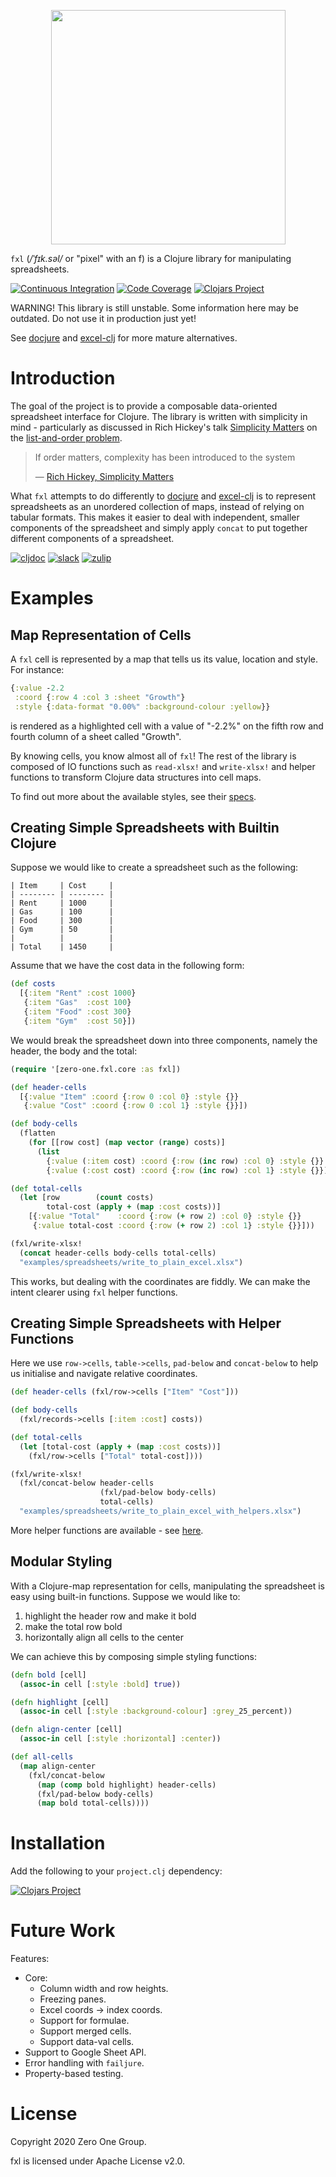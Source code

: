 <p align="center">
    <img src="logo/fxl.png" width="375px">
</p>

`fxl` (*/ˈfɪk.səl/* or "pixel" with an f) is a Clojure library for manipulating spreadsheets.

[![Continuous Integration](https://github.com/zero-one-group/fxl/workflows/Continuous%20Integration/badge.svg?branch=develop)](https://github.com/zero-one-group/fxl/commits/develop)
[![Code Coverage](https://codecov.io/gh/zero-one-group/fxl/branch/develop/graph/badge.svg)](https://codecov.io/gh/zero-one-group/fxl)
[![Clojars Project](https://img.shields.io/clojars/v/zero.one/fxl.svg)](http://clojars.org/zero.one/fxl)

WARNING! This library is still unstable. Some information here may be outdated. Do not use it in production just yet!

See [docjure](https://github.com/mjul/docjure) and [excel-clj](https://github.com/matthewdowney/excel-clj/tree/master/src/excel_clj) for more mature alternatives.

# Introduction

The goal of the project is to provide a composable data-oriented spreadsheet interface for Clojure. The library is written with simplicity in mind - particularly as discussed in Rich Hickey's talk [Simplicity Matters](https://www.youtube.com/watch?v=rI8tNMsozo0) on the [list-and-order problem](https://youtu.be/rI8tNMsozo0?t=1448).

<blockquote>
    <p> 
        If order matters, complexity has been introduced to the system
    </p>
    &mdash;
    <a href="https://youtu.be/rI8tNMsozo0">
        Rich Hickey, Simplicity Matters
    </a>
</blockquote>

What `fxl` attempts to do differently to [docjure](https://github.com/mjul/docjure) and [excel-clj](https://github.com/matthewdowney/excel-clj/tree/master/src/excel_clj) is to represent spreadsheets as an unordered collection of maps, instead of relying on tabular formats. This makes it easier to deal with independent, smaller components of the spreadsheet and simply apply `concat` to put together different components of a spreadsheet.

[![cljdoc](https://cljdoc.org/badge/zero.one/fxl)](https://cljdoc.org/d/zero.one/fxl/CURRENT)
[![slack](https://badgen.net/badge/-/clojurians%2Ffxl?icon=slack&label)](https://clojurians.slack.com/messages/fxl/)
[![zulip](https://img.shields.io/badge/zulip-clojurians%2Ffxl-brightgreen.svg)](https://clojurians.zulipchat.com/#narrow/stream/257213-fxl)

# Examples

## Map Representation of Cells

A `fxl` cell is represented by a map that tells us its value, location and style. For instance:

```clojure
{:value -2.2
 :coord {:row 4 :col 3 :sheet "Growth"}
 :style {:data-format "0.00%" :background-colour :yellow}}
```

is rendered as a highlighted cell with a value of "-2.2%" on the fifth row and fourth column of a sheet called "Growth".

By knowing cells, you know almost all of `fxl`! The rest of the library is composed of IO functions such as `read-xlsx!` and `write-xlsx!` and helper functions to transform Clojure data structures into cell maps.

To find out more about the available styles, see their [specs](https://gitlab.com/zero-one-open-source/fxl/-/blob/develop/src/zero_one/fxl/specs.clj).

## Creating Simple Spreadsheets with Builtin Clojure

Suppose we would like to create a spreadsheet such as the following:

```
| Item     | Cost     |
| -------- | -------- |
| Rent     | 1000     |
| Gas      | 100      |
| Food     | 300      |
| Gym      | 50       |
|          |          |
| Total    | 1450     |
```

Assume that we have the cost data in the following form:

``` clojure
(def costs
  [{:item "Rent" :cost 1000}
   {:item "Gas"  :cost 100}
   {:item "Food" :cost 300}
   {:item "Gym"  :cost 50}])
```

We would break the spreadsheet down into three components, namely the header, the body and the total:

``` clojure
(require '[zero-one.fxl.core :as fxl])

(def header-cells
  [{:value "Item" :coord {:row 0 :col 0} :style {}}
   {:value "Cost" :coord {:row 0 :col 1} :style {}}])

(def body-cells
  (flatten
    (for [[row cost] (map vector (range) costs)]
      (list
        {:value (:item cost) :coord {:row (inc row) :col 0} :style {}}
        {:value (:cost cost) :coord {:row (inc row) :col 1} :style {}}))))

(def total-cells
  (let [row        (count costs)
        total-cost (apply + (map :cost costs))]
    [{:value "Total"    :coord {:row (+ row 2) :col 0} :style {}}
     {:value total-cost :coord {:row (+ row 2) :col 1} :style {}}]))

(fxl/write-xlsx!
  (concat header-cells body-cells total-cells)
  "examples/spreadsheets/write_to_plain_excel.xlsx")
```

This works, but dealing with the coordinates are fiddly. We can make the intent clearer using `fxl` helper functions.

## Creating Simple Spreadsheets with Helper Functions

Here we use `row->cells`, `table->cells`, `pad-below` and `concat-below` to help us initialise and navigate relative coordinates.

``` clojure
(def header-cells (fxl/row->cells ["Item" "Cost"]))

(def body-cells
  (fxl/records->cells [:item :cost] costs))

(def total-cells
  (let [total-cost (apply + (map :cost costs))]
    (fxl/row->cells ["Total" total-cost])))

(fxl/write-xlsx!
  (fxl/concat-below header-cells
                    (fxl/pad-below body-cells)
                    total-cells)
  "examples/spreadsheets/write_to_plain_excel_with_helpers.xlsx")
```

More helper functions are available - see [here](https://gitlab.com/zero-one-open-source/fxl/-/blob/develop/src/zero_one/fxl/core.clj).

## Modular Styling

With a Clojure-map representation for cells, manipulating the spreadsheet is easy using built-in functions. Suppose we would like to:

1. highlight the header row and make it bold
2. make the total row bold
2. horizontally align all cells to the center

We can achieve this by composing simple styling functions:

``` clojure
(defn bold [cell]
  (assoc-in cell [:style :bold] true))

(defn highlight [cell]
  (assoc-in cell [:style :background-colour] :grey_25_percent))

(defn align-center [cell]
  (assoc-in cell [:style :horizontal] :center))

(def all-cells
  (map align-center
    (fxl/concat-below
      (map (comp bold highlight) header-cells)
      (fxl/pad-below body-cells)
      (map bold total-cells))))
```

# Installation

Add the following to your `project.clj` dependency:

[![Clojars Project](https://clojars.org/zero.one/fxl/latest-version.svg)](http://clojars.org/zero.one/fxl)

# Future Work

Features:
- Core:
    - Column width and row heights.
    - Freezing panes.
    - Excel coords -> index coords.
    - Support for formulae.
    - Support merged cells.
    - Support data-val cells.
- Support to Google Sheet API.
- Error handling with `failjure`.
- Property-based testing.

# License

Copyright 2020 Zero One Group.

fxl is licensed under Apache License v2.0.
